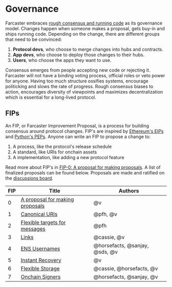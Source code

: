 # Governance

Farcaster embraces [rough consensus and running code](https://en.wikipedia.org/wiki/Rough_consensus) as its governance model. Changes happen when someone makes a proposal, gets buy-in and ships running code. Depending on the change, there are different groups that need to be convinced: 

1. **Protocol devs**, who choose to merge changes into hubs and contracts.
2. **App devs**, who choose to deploy those changes to their hubs.
3. **Users**, who choose the apps they want to use.

Consensus emerges from people accepting new code or rejecting it. Farcaster will not have a binding voting process, official roles or veto power for anyone. Having too much structure ossifies systems, encourage politicking and slows the rate of progress. Rough consensus biases to action, encourages diversity of viewpoints and maximizes decentralization which is essential for a long-lived protocol. 

## FIPs

An FIP, or Farcaster Improvement Proposal, is a process for building consensus around protocol changes. FIP's are inspired by [Ethereum's EIPs](https://eips.ethereum.org/EIPS/eip-1) and [Python's PEPs](https://peps.python.org/pep-0001/). Anyone can write an FIP to propose a change to: 

1. A process, like the protocol's release schedule
2. A standard, like URIs for onchain assets
3. A implementation, like adding a new protocol feature 

Read more about FIP's in [FIP-0: A proposal for making proposals](https://github.com/farcasterxyz/protocol/discussions/82). A list of finalized proposals can be found below. Proposals are made and ratified on the [discussions board](https://github.com/farcasterxyz/protocol/discussions/categories/fip-stage-4-finalized).


| FIP | Title                                                                                      | Authors                        |
|-----|--------------------------------------------------------------------------------------------|--------------------------------|
| 0   | [A proposal for making proposals](https://github.com/farcasterxyz/protocol/discussions/82) | @v                             |
| 1   | [Canonical URIs](https://github.com/farcasterxyz/protocol/discussions/72)                  | @pfh, @v                       |
| 2   | [Flexible targets for messages](https://github.com/farcasterxyz/protocol/discussions/71)   | @pfh                           |
| 3   | [Links](https://github.com/farcasterxyz/protocol/discussions/85)                           | @cassie, @v                    |
| 4   | [ENS Usernames](https://github.com/farcasterxyz/protocol/discussions/90)                   | @horsefacts, @sanjay, @sds, @v |
| 5   | [Instant Recovery](https://github.com/farcasterxyz/protocol/discussions/100)               | @v                             |
| 6   | [Flexible Storage](https://github.com/farcasterxyz/protocol/discussions/98)                | @cassie, @horsefacts, @v       |
| 7   | [Onchain Signers](https://github.com/farcasterxyz/protocol/discussions/103)                | @horsefacts, @sanjay, @v       |


